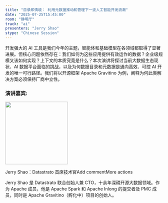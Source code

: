 ```yaml
---
title: "目录即情境： 利用元数据推动和管理下一波人工智能开发浪潮"
date: "2025-07-25T15:45:00"
room: "静明厅"
track: "ai"
presenters: "Jerry Shao"
stype: "Chinese Session"
---
```


开发强大的 AI 工具是我们今年的主题，智能体和基础模型在各领域都取得了显著进展。但核心问题依然存在：我们如何为这些应用提供有效运作的数据？企业级规模又该如何实现？上下文的本质究竟是什么？本次演讲将探讨当前大数据生态现状、AI 数据平台面临的挑战，以及为何数据目录和元数据是通向高效、可控 AI 开发的唯一可行路径。我们将以开源框架 Apache Gravitino 为例，阐释为何此类解决方案必须保持厂商中立性。

### 演讲嘉宾:

<img src="https://sessionize.com/image/396c-400o400o1-PCyrxuKZaPxmAUQMTrdp5J.jpg" width="200" />

Jerry Shao：Datastrato 首席技术官Add commentMore actions

Jerry Shao 是 Datastrato 联合创始人兼 CTO，十余年深耕开源大数据领域。作为 Apache 成员，他是 Apache Spark 和 Apache Inlong 的提交者及 PMC 成员，同时是 Apache Gravitino（孵化中）项目的创始人。